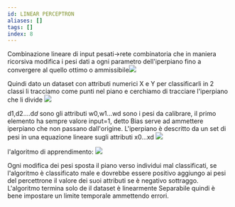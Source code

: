 ```yaml
---
id: LINEAR PERCEPTRON
aliases: []
tags: []
index: 8
---
```


Combinazione lineare di input pesati->rete combinatoria che in maniera ricorsiva modifica i pesi dati a ogni parametro dell'iperpiano fino a convergere al quello ottimo o ammissibile![](assets/datamining/Pasted_image_20231230121407.png)

Quindi dato un dataset con attributi numerici X e Y per classificarli in 2 classi li tracciamo come punti nel piano e cerchiamo di tracciare l'iperpiano che li divide
![](assets/datamining/Pasted_image_20231230121721.png)

d1,d2....d*d* sono gli attributi w0,w1...wd sono i pesi da calibrare, il primo elemento ha sempre valore input=1, detto Bias serve ad ammettere iperpiano che non passano dall'origine.
L'iperpiano è descritto da un set di pesi in una equazione lineare sugli attributi x0...xd ![](assets/datamining/Pasted_image_20231230122322.png)

l'algoritmo di apprendimento:
![](assets/datamining/Pasted_image_20231230122400.png)

Ogni modifica dei pesi sposta il piano verso individui mal classificati, se l'algoritmo è classificato male e dovrebbe essere positivo aggiungo ai pesi del percettrone il valore dei suoi attributi se è negativo sottraggo.
L'algoritmo termina solo de il dataset  è linearmente Separabile quindi è bene impostare un limite temporale ammettendo errori.

